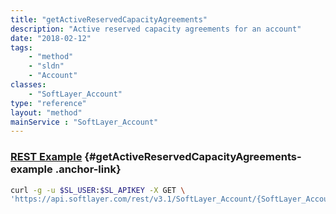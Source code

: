```yaml
---
title: "getActiveReservedCapacityAgreements"
description: "Active reserved capacity agreements for an account"
date: "2018-02-12"
tags:
    - "method"
    - "sldn"
    - "Account"
classes:
    - "SoftLayer_Account"
type: "reference"
layout: "method"
mainService : "SoftLayer_Account"
---
```


### [REST Example](#getActiveReservedCapacityAgreements-example) <a href="/article/rest/"><i class="fas fa-question"></i></a> {#getActiveReservedCapacityAgreements-example .anchor-link} 
```bash
curl -g -u $SL_USER:$SL_APIKEY -X GET \
'https://api.softlayer.com/rest/v3.1/SoftLayer_Account/{SoftLayer_AccountID}/getActiveReservedCapacityAgreements'
```
